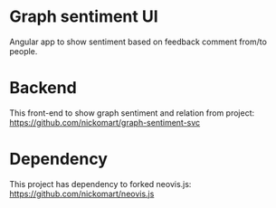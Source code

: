 # Graph sentiment UI
Angular app to show sentiment based on feedback comment from/to people.

# Backend
This front-end to show graph sentiment and relation from project: https://github.com/nickomart/graph-sentiment-svc 

# Dependency
This project has dependency to forked neovis.js: 
https://github.com/nickomart/neovis.js
